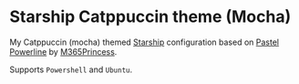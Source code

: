 # Starship Catppuccin theme (Mocha)
My Catppuccin (mocha) themed [Starship](https://starship.rs/) configuration based on [Pastel Powerline](https://starship.rs/presets/pastel-powerline.html) by [M365Princess](https://github.com/JanDeDobbeleer/oh-my-posh/blob/main/themes/M365Princess.omp.json).

Supports `Powershell` and `Ubuntu`.